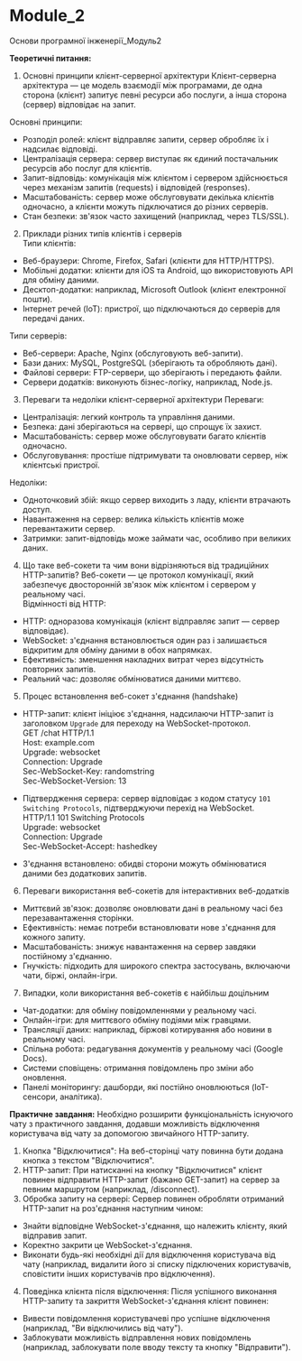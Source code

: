 # Module_2
Основи програмної інженерії_Модуль2

**Теоретичні питання:**

1. Основні принципи клієнт-серверної архітектури
Клієнт-серверна архітектура — це модель взаємодії між програмами, де одна сторона (клієнт) запитує певні ресурси або послуги, а інша сторона (сервер) відповідає на запит.  

Основні принципи: 
- Розподіл ролей: клієнт відправляє запити, сервер обробляє їх і надсилає відповіді.  
- Централізація сервера: сервер виступає як єдиний постачальник ресурсів або послуг для клієнтів.  
- Запит-відповідь: комунікація між клієнтом і сервером здійснюється через механізм запитів (requests) і відповідей (responses).  
- Масштабованість: сервер може обслуговувати декілька клієнтів одночасно, а клієнти можуть підключатися до різних серверів.  
- Стан безпеки: зв'язок часто захищений (наприклад, через TLS/SSL).  



2. Приклади різних типів клієнтів і серверів  
Типи клієнтів:
- Веб-браузери: Chrome, Firefox, Safari (клієнти для HTTP/HTTPS).  
- Мобільні додатки: клієнти для iOS та Android, що використовують API для обміну даними.  
- Десктоп-додатки: наприклад, Microsoft Outlook (клієнт електронної пошти).  
- Інтернет речей (IoT): пристрої, що підключаються до серверів для передачі даних.  

Типи серверів:  
- Веб-сервери: Apache, Nginx (обслуговують веб-запити).  
- Бази даних: MySQL, PostgreSQL (зберігають та обробляють дані).  
- Файлові сервери: FTP-сервери, що зберігають і передають файли.  
- Сервери додатків: виконують бізнес-логіку, наприклад, Node.js.  



3. Переваги та недоліки клієнт-серверної архітектури 
Переваги:
- Централізація: легкий контроль та управління даними.  
- Безпека: дані зберігаються на сервері, що спрощує їх захист.  
- Масштабованість: сервер може обслуговувати багато клієнтів одночасно.  
- Обслуговування: простіше підтримувати та оновлювати сервер, ніж клієнтські пристрої.  

Недоліки:  
- Одноточковий збій: якщо сервер виходить з ладу, клієнти втрачають доступ.  
- Навантаження на сервер: велика кількість клієнтів може перевантажити сервер.  
- Затримки: запит-відповідь може займати час, особливо при великих даних.  



4. Що таке веб-сокети та чим вони відрізняються від традиційних HTTP-запитів?
Веб-сокети — це протокол комунікації, який забезпечує двосторонній зв'язок між клієнтом і сервером у реальному часі.  
Відмінності від HTTP:  
- HTTP: одноразова комунікація (клієнт відправляє запит — сервер відповідає).  
- WebSocket: з'єднання встановлюється один раз і залишається відкритим для обміну даними в обох напрямках.  
- Ефективність: зменшення накладних витрат через відсутність повторних запитів.  
- Реальний час: дозволяє обмінюватися даними миттєво.  



5. Процес встановлення веб-сокет з'єднання (handshake)
- HTTP-запит: клієнт ініціює з'єднання, надсилаючи HTTP-запит із заголовком `Upgrade` для переходу на WebSocket-протокол.  
   GET /chat HTTP/1.1  
   Host: example.com  
   Upgrade: websocket  
   Connection: Upgrade  
   Sec-WebSocket-Key: randomstring  
   Sec-WebSocket-Version: 13  

- Підтвердження сервера: сервер відповідає з кодом статусу `101 Switching Protocols`, підтверджуючи перехід на WebSocket.  
   HTTP/1.1 101 Switching Protocols  
   Upgrade: websocket  
   Connection: Upgrade  
   Sec-WebSocket-Accept: hashedkey  

- З'єднання встановлено: обидві сторони можуть обмінюватися даними без додаткових запитів.  



6. Переваги використання веб-сокетів для інтерактивних веб-додатків
- Миттєвий зв'язок: дозволяє оновлювати дані в реальному часі без перезавантаження сторінки.  
- Ефективність: немає потреби встановлювати нове з'єднання для кожного запиту.  
- Масштабованість: знижує навантаження на сервер завдяки постійному з'єднанню.  
- Гнучкість: підходить для широкого спектра застосувань, включаючи чати, біржі, онлайн-ігри.  



7. Випадки, коли використання веб-сокетів є найбільш доцільним
- Чат-додатки: для обміну повідомленнями у реальному часі.  
- Онлайн-ігри: для миттєвого обміну подіями між гравцями.  
- Трансляції даних: наприклад, біржові котирування або новини в реальному часі.  
- Спільна робота: редагування документів у реальному часі (Google Docs).  
- Системи сповіщень: отримання повідомлень про зміни або оновлення.  
- Панелі моніторингу: дашборди, які постійно оновлюються (IoT-сенсори, аналітика).  



**Практичне завдання:**
Необхідно розширити функціональність існуючого чату з практичного завдання, додавши можливість відключення користувача від чату за допомогою звичайного HTTP-запиту.

1. Кнопка "Відключитися": На веб-сторінці чату повинна бути додана кнопка з текстом "Відключитися".
2. HTTP-запит: При натисканні на кнопку "Відключитися" клієнт повинен відправити HTTP-запит (бажано GET-запит) на сервер за певним маршрутом (наприклад, /disconnect).
3. Обробка запиту на сервері: Сервер повинен обробляти отриманий HTTP-запит на роз'єднання наступним чином:
- Знайти відповідне WebSocket-з'єднання, що належить клієнту, який відправив запит.
- Коректно закрити це WebSocket-з'єднання.
- Виконати будь-які необхідні дії для відключення користувача від чату (наприклад, видалити його зі списку підключених користувачів, сповістити інших користувачів про відключення).
4. Поведінка клієнта після відключення: Після успішного виконання HTTP-запиту та закриття WebSocket-з'єднання клієнт повинен:
- Вивести повідомлення користувачеві про успішне відключення (наприклад, "Ви відключились від чату").
- Заблокувати можливість відправлення нових повідомлень (наприклад, заблокувати поле вводу тексту та кнопку "Відправити").

